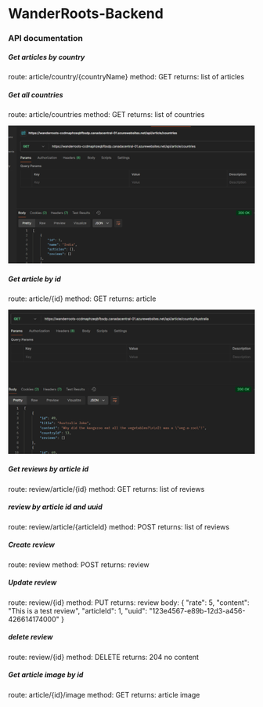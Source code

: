 # WanderRoots-Backend

### API documentation

##### Get articles by country

route: article/country/{countryName}
method: GET
returns: list of articles



##### Get all countries

route: article/countries
method: GET
returns: list of countries

![alt text](imgs/image.png)


##### Get article by id

route: article/{id}
method: GET
returns: article

![alt text](imgs/image1.png)

##### Get reviews by article id

route: review/article/{id}
method: GET
returns: list of reviews



##### review by article id and uuid

route: review/article/{articleId}
method: POST
returns: list of reviews



##### Create review

route: review
method: POST
returns: review



##### Update review

route: review/{id}
method: PUT
returns: review
body: {
    "rate": 5,
    "content": "This is a test review",
    "articleId": 1,
    "uuid": "123e4567-e89b-12d3-a456-426614174000"
}



##### delete review

route: review/{id}
method: DELETE
returns: 204 no content



##### Get article image by id

route: article/{id}/image
method: GET
returns: article image
